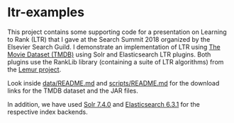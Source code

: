 # ltr-examples

This project contains some supporting code for a presentation on Learning to Rank (LTR) that I gave at the Search Summit 2018 organized by the Elsevier Search Guild. I demonstrate an implementation of LTR using [The Movie Dataset (TMDB)](https://www.kaggle.com/rounakbanik/the-movies-dataset) using Solr and Elasticsearch LTR plugins. Both plugins use the RankLib library (containing a suite of LTR algorithms) from the [Lemur project](https://sourceforge.net/p/lemur/wiki/RankLib%20How%20to%20use/).

Look inside [data/README.md](data/README.md) and [scripts/README.md](scripts/README.md) for the download links for the TMDB dataset and the JAR files.

In addition, we have used [Solr 7.4.0](http://lucene.apache.org/solr/downloads.html) and [Elasticsearch 6.3.1](https://www.elastic.co/downloads/past-releases/elasticsearch-6-3-1) for the respective index backends.
